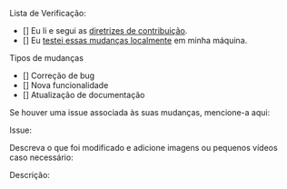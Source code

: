 Lista de Verificação:

- [] Eu li e segui as [diretrizes de contribuição](https://github.com/OsProgramadores/portalestagio?tab=readme-ov-file#como-contribuir).
- [] Eu [testei essas mudanças localmente](https://github.com/OsProgramadores/portalestagio?tab=readme-ov-file#executando-a-aplica%C3%A7%C3%A3o) em minha máquina.

Tipos de mudanças

- [] Correção de bug
- [] Nova funcionalidade
- [] Atualização de documentação

Se houver uma issue associada às suas mudanças, mencione-a aqui:

Issue:

Descreva o que foi modificado e adicione imagens ou pequenos vídeos caso necessário:

Descrição:
